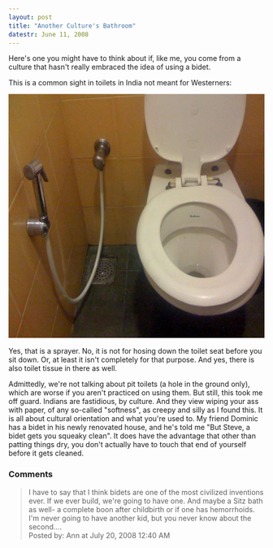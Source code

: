 ```yaml
---
layout: post
title: "Another Culture's Bathroom"
datestr: June 11, 2008
---
```


Here's one you might have to think about if, like me, you come from a culture that hasn't really embraced the idea of using a bidet.

This is a common sight in toilets in India not meant for Westerners:

<img alt="IMG_0079.jpg" src="/pics/IMG_0079.jpg" width="640" height="480" />

Yes, that is a sprayer.  No, it is not for hosing down the toilet seat before you sit down.  Or, at least it isn't completely for that purpose.  And yes, there is also toilet tissue in there as well.

Admittedly, we're not talking about pit toilets (a hole in the ground only), which are worse if you aren't practiced on using them.  But still, this took me off guard.  Indians are fastidious, by culture.  And they view wiping your ass with paper, of any so-called "softness", as creepy and silly as I found this.  It is all about cultural orientation and what you're used to.  My friend Dominic has a bidet in his newly renovated house, and he's told me "But Steve, a bidet gets you squeaky clean".  It does have the advantage that other than patting things dry, you don't actually have to touch that end of yourself before it gets cleaned.

### Comments

<blockquote>
I have to say that I think bidets are one of the most civilized inventions ever.  If we ever build, we're going to have one.  And maybe a Sitz bath as well- a complete boon after childbirth or if one has hemorrhoids.  I'm never going to have another kid, but you never know about the second....<br />

<div class="comment-meta">Posted by: Ann at July 20, 2008 12:40 AM</div> </blockquote>

